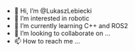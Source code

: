 - 👋 Hi, I’m @LukaszLebiecki
- 👀 I’m interested in robotic
- 🌱 I’m currently learning C++ and ROS2
- 💞️ I’m looking to collaborate on ...
- 📫 How to reach me ...

<!---
LukaszLebiecki/LukaszLebiecki is a ✨ special ✨ repository because its `README.md` (this file) appears on your GitHub profile.
You can click the Preview link to take a look at your changes.
--->
